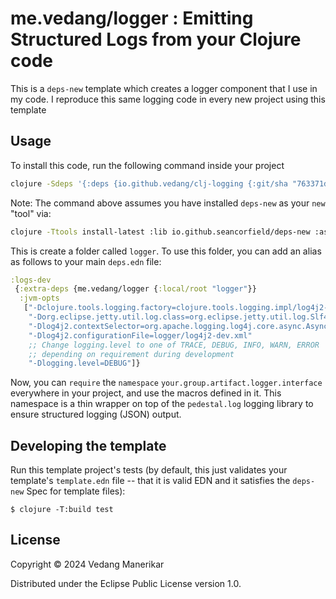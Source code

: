 # me.vedang/logger : Emitting Structured Logs from your Clojure code

This is a `deps-new` template which creates a logger component that I use in my code. I reproduce this same logging code in every new project using this template

## Usage

To install this code, run the following command inside your project

```bash
clojure -Sdeps '{:deps {io.github.vedang/clj-logging {:git/sha "763371d30b608a2c7ce818996de162cda7407f98"}}}' -Tnew create :template me.vedang/logger :name your.group.artifact/logger
```

Note: The command above assumes you have installed `deps-new` as your `new` "tool" via:

```bash
clojure -Ttools install-latest :lib io.github.seancorfield/deps-new :as new
```

This is create a folder called `logger`. To use this folder, you can add an alias as follows to your main `deps.edn` file:

```clojure
:logs-dev
 {:extra-deps {me.vedang/logger {:local/root "logger"}}
  :jvm-opts
   ["-Dclojure.tools.logging.factory=clojure.tools.logging.impl/log4j2-factory"
    "-Dorg.eclipse.jetty.util.log.class=org.eclipse.jetty.util.log.Slf4jLog"
    "-Dlog4j2.contextSelector=org.apache.logging.log4j.core.async.AsyncLoggerContextSelector"
    "-Dlog4j2.configurationFile=logger/log4j2-dev.xml"
    ;; Change logging.level to one of TRACE, DEBUG, INFO, WARN, ERROR
    ;; depending on requirement during development
    "-Dlogging.level=DEBUG"]}
```

Now, you can `require` the `namespace` `your.group.artifact.logger.interface` everywhere in your project, and use the macros defined in it. This namespace is a thin wrapper on top of the `pedestal.log` logging library to ensure structured logging (JSON) output.

## Developing the template

Run this template project's tests (by default, this just validates your template's `template.edn`
file -- that it is valid EDN and it satisfies the `deps-new` Spec for template files):

    $ clojure -T:build test

## License

Copyright © 2024 Vedang Manerikar

Distributed under the Eclipse Public License version 1.0.
